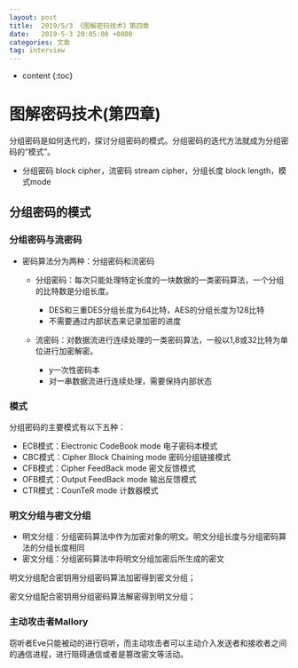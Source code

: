 ```yaml
---
layout: post
title:  2019/5/3 《图解密码技术》第四章
date:   2019-5-3 20:05:00 +0800
categories: 文章
tag: interview
---
```


* content
{:toc}
# 图解密码技术(第四章)

分组密码是如何迭代的，探讨分组密码的模式。分组密码的迭代方法就成为分组密码的“模式”。

- 分组密码 block cipher，流密码 stream cipher，分组长度 block length，模式mode

## 分组密码的模式

### 分组密码与流密码

- 密码算法分为两种：分组密码和流密码

  - 分组密码：每次只能处理特定长度的一块数据的一类密码算法，一个分组的比特数是分组长度。
    - DES和三重DES分组长度为64比特，AES的分组长度为128比特
    - 不需要通过内部状态来记录加密的进度

  - 流密码：对数据流进行连续处理的一类密码算法，一般以1,8或32比特为单位进行加密解密。
    - y一次性密码本
    - 对一串数据流进行连续处理，需要保持内部状态

### 模式

分组密码的主要模式有以下五种：

- ECB模式：Electronic CodeBook mode 电子密码本模式
- CBC模式：Cipher Block Chaining mode 密码分组链接模式
- CFB模式：Cipher FeedBack mode 密文反馈模式
- OFB模式：Output FeedBack mode 输出反馈模式
- CTR模式：CounTeR mode 计数器模式

### 明文分组与密文分组

- 明文分组：分组密码算法中作为加密对象的明文。明文分组长度与分组密码算法的分组长度相同
- 密文分组：分组密码算法中将明文分组加密后所生成的密文

明文分组配合密钥用分组密码算法加密得到密文分组；

密文分组配合密钥用分组密码算法解密得到明文分组；

### 主动攻击者Mallory

窃听者Eve只能被动的进行窃听，而主动攻击者可以主动介入发送者和接收者之间的通信进程，进行阻碍通信或者是篡改密文等活动。
